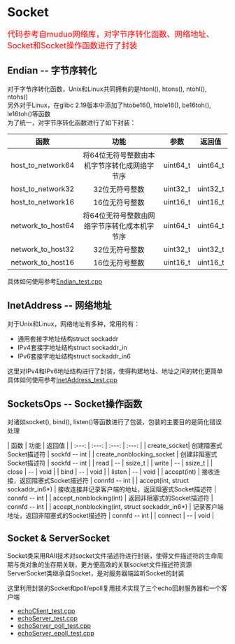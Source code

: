 # Socket
<font color = red size = 4>代码参考自muduo网络库，对字节序转化函数、网络地址、Socket和Socket操作函数进行了封装</font>   

## Endian -- 字节序转化
对于字节序转化函数，Unix和Linux共同拥有的是htonl(), htons(), ntohl(), ntohs()  
另外对于Linux，在glibc 2.19版本中添加了htobe16(), htole16(), be16toh(), le16toh()等函数  
为了统一，对字节序转化函数进行了如下封装：  

| 函数 | 功能 | 参数 | 返回值 |
| :---: | :---: | :---: | :---:|
| host_to_network64 | 将64位无符号整数由本机字节序转化成网络字节序 | uint64_t | uint64_t |
| host_to_network32 | 32位无符号整数 | uint32_t | uint32_t |
| host_to_network16 | 16位无符号整数 | uint16_t | uint16_t |
| network_to_host64 | 将64位无符号整数由网络字节序转化成本机字节序 | uint64_t | uint64_t |
| network_to_host32 | 32位无符号整数 | uint32_t | uint32_t |
| network_to_host16 | 16位无符号整数 | uint16_t | uint16_t |

具体如何使用参考[Endian_test.cpp](/examples/socket/Endian_test.cpp)  

## InetAddress -- 网络地址
对于Unix和Linux，网络地址有多种，常用的有：
* 通用套接字地址结构struct sockaddr
* IPv4套接字地址结构struct sockaddr_in
* IPv6套接字地址结构struct sockaddr_in6  

这里对IPv4和IPv6地址结构进行了封装，使得构建地址、地址之间的转化更简单  
具体如何使用参考[InetAddress_test.cpp](/examples/socket/InetAddress_test.cpp)

## SocketsOps -- Socket操作函数
对诸如socket(), bind(), listen()等函数进行了包装，包装的主要目的是简化错误处理  
  
| 函数 | 功能 | 返回值 |
| :---: | :---: | :---: | :---: |
| create_socket| 创建阻塞式Socket描述符 | sockfd -- int |
| create_nonblocking_socket | 创建非阻塞式Socket描述符 | sockfd -- int | 
| read | -- | ssize_t | 
| write | -- | ssize_t | 
| close | -- | void | 
| bind | -- | void |
| listen | -- | void | 
| accept(int) | 接收连接，返回阻塞式Socket描述符 | connfd -- int |
| accept(int, struct sockaddr_in6*) | 接收连接并记录客户端的地址，返回阻塞式Socket描述符 | connfd -- int |
| accept_nonblocking(int) | 返回非阻塞式的Socket描述符 | connfd -- int | 
| accept_nonblocking(int, struct sockaddr_in6*) | 记录客户端地址，返回非阻塞式的Socket描述符 | connfd -- int |
| connect | -- | void |  

## Socket & ServerSocket
Socket类采用RAII技术对socket文件描述符进行封装，使得文件描述符的生命周期与类对象的生存期关联，更方便高效的关联socket文件描述符资源  
ServerSocket类继承自Socket，是对服务器端监听Socket的封装  

这里利用封装的Socket和poll/epoll复用技术实现了三个echo回射服务器和一个客户端
* [echoClient_test.cpp](/examples/socket/echoClient_test.cpp)
* [echoServer_test.cpp](/examples/socket/echoServer_test.cpp)
* [echoServer_poll_test.cpp](/examples/socket/echoServer_poll_test.cpp)
* [echoServer_epoll_test.cpp](/examples/socket/echoServer_epoll_test.cpp)

